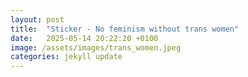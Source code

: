 ```yaml
---
layout: post
title:  "Sticker - No feminism without trans women"
date:   2025-05-14 20:22:20 +0100
image: /assets/images/trans_women.jpeg
categories: jekyll update
---
```

